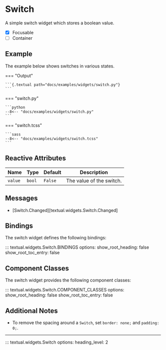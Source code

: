 # Switch

A simple switch widget which stores a boolean value.

- [x] Focusable
- [ ] Container

## Example

The example below shows switches in various states.

=== "Output"

    ```{.textual path="docs/examples/widgets/switch.py"}
    ```

=== "switch.py"

    ```python
    --8<-- "docs/examples/widgets/switch.py"
    ```

=== "switch.tcss"

    ```sass
    --8<-- "docs/examples/widgets/switch.tcss"
    ```

## Reactive Attributes

| Name    | Type   | Default | Description              |
| ------- | ------ | ------- | ------------------------ |
| `value` | `bool` | `False` | The value of the switch. |

## Messages

- [Switch.Changed][textual.widgets.Switch.Changed]

## Bindings

The switch widget defines the following bindings:

::: textual.widgets.Switch.BINDINGS
    options:
      show_root_heading: false
      show_root_toc_entry: false

## Component Classes

The switch widget provides the following component classes:

::: textual.widgets.Switch.COMPONENT_CLASSES
    options:
      show_root_heading: false
      show_root_toc_entry: false

## Additional Notes

- To remove the spacing around a `Switch`, set `border: none;` and `padding: 0;`.

---


::: textual.widgets.Switch
    options:
      heading_level: 2
